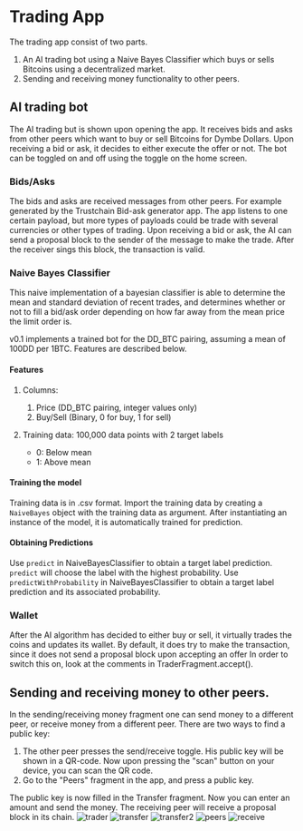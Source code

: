 # Trading App

The trading app consist of two parts.
1. An AI trading bot using a Naive Bayes Classifier which buys or sells Bitcoins using a decentralized market.
2. Sending and receiving money functionality to other peers.

## AI trading bot


The AI trading but is shown upon opening the app. It receives bids and asks from other peers which want to buy or sell Bitcoins for Dymbe Dollars.
Upon receiving a bid or ask, it decides to either execute the offer or not.
The bot can be toggled on and off using the toggle on the home screen.

### Bids/Asks
The bids and asks are received messages from other peers. For example generated by the Trustchain Bid-ask generator app.
The app listens to one certain payload, but more types of payloads could be trade with several currencies or other types of trading.
Upon receiving a bid or ask, the AI can send a proposal block to the sender of the message to make the trade. After the receiver sings this block, the transaction is valid.

### Naive Bayes Classifier
This naive implementation of a bayesian classifier is able to determine the mean and standard deviation of recent trades, and determines whether or not to fill a bid/ask order depending on how far away from the mean price the limit order is.

v0.1 implements a trained bot for the DD_BTC pairing, assuming a mean of 100DD per 1BTC. Features are described below.

#### Features

1. Columns:
    1. Price (DD_BTC pairing, integer values only)
    1. Buy/Sell (Binary, 0 for buy, 1 for sell)

1. Training data: 100,000 data points with 2 target labels
    * 0: Below mean
    * 1: Above mean

#### Training the model
Training data is in .csv format. Import the training data by creating a `NaiveBayes` object with the training data as argument. After instantiating an instance of the model, it is automatically trained for prediction.

#### Obtaining Predictions
Use `predict` in NaiveBayesClassifier to obtain a target label prediction. `predict` will choose the label with the highest probability.
Use `predictWithProbability` in NaiveBayesClassifier to obtain a target label prediction and its associated probability.

### Wallet
After the AI algorithm has decided to either buy or sell, it virtually trades the coins and updates its wallet.
By default, it does try to make the transaction, since it does not send a proposal block upon accepting an offer
In order to switch this on, look at the comments in TraderFragment.accept().

## Sending and receiving money to other peers.
In the sending/receiving money fragment one can send money to a different peer, or receive money from a different peer.
There are two ways to find a public key:
1. The other peer presses the send/receive toggle. His public key will be shown in a QR-code. Now upon pressing the "scan" button on your device, you can scan the QR code.
1. Go to the "Peers" fragment in the app, and press a public key.

The public key is now filled in the Transfer fragment. Now you can enter an amount and send the money.
The receiving peer will receive a proposal block in its chain.
![trader](TraderImages/Trader.png)
![transfer](TraderImages/Transfer.png)
![transfer2](TraderImages/Transfer2.png)
![peers](TraderImages/Peers.png)
![receive](TraderImages/Receive.png)
